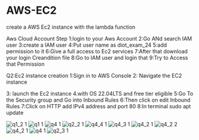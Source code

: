 # AWS-EC2
create a AWS Ec2 instance with the lambda function

Aws Cloud Account Step 
1:login to your Aws Account
2:Go ANd search IAM user
3:create a IAM user 
4:Put user name as diot_exam_24
5:add permission to it
6:Give a full access to Ec2 services
7:After that download your login Creandition file
8:Go to IAM user and login that 
9:Try to Access that Permission

Q2:Ec2 instance creation
1:Sign in to AWS Console
2: Navigate the EC2 instance

3: launch the Ec2 instance
4.with OS 22.04LTS and free tier eligible
5:Go To the Security group and Go into Inbound Rules
6:Then click on edit Inbound Rules
7:Click on HTTP add IPv4 address and port 80
8:In terminal sudo apt update

![q1_2 1](https://github.com/user-attachments/assets/f41de978-db78-43e2-aaf4-41c8e530ebba)
![q1 1](https://github.com/user-attachments/assets/826b1e47-94af-4abc-bc99-79051a7e599a)
![q4 1](https://github.com/user-attachments/assets/99158917-0517-43b6-bc04-d8674f92f136)
![q2_2 1](https://github.com/user-attachments/assets/4e16c096-8260-4076-bb7b-15955b1eb234)
![q4_4 1](https://github.com/user-attachments/assets/aee83f9e-3e0f-4104-a703-7890ffbc4735)
![q4_3 1](https://github.com/user-attachments/assets/0acde3fa-cd93-4c9e-b35e-3107354cb0e3)
![q4_2 1](https://github.com/user-attachments/assets/f822e98b-3d8a-4930-a8d6-d16a0b4933e3)
![q4_2 2](https://github.com/user-attachments/assets/b0170a9c-093d-486c-89bd-135c48e46287)
![q4_2 1](https://github.com/user-attachments/assets/8d74ca67-58e6-47d4-a5a7-fd791aa1bcb9)
![q4 1](https://github.com/user-attachments/assets/71db46f2-ca7e-42d1-9ab4-0fb05c324fae)
![q2_3 1](https://github.com/user-attachments/assets/fde180c5-9689-468d-b786-902d929e9e5d)


